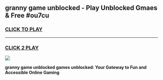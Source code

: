 
## granny game unblocked - Play Unblocked Gmaes & Free #ou7cu
<h3>
<a href="https://premium.freeplayer.one?title=granny_game_unblocked&ref=03M">CLICK TO PLAY</a></h3>
<hr>

<h3>
<a href="https://premium.freeplayer.one?title=granny_game_unblocked&ref=03M">CLICK 2 PLAY</a>
  
</h3>

<a href="https://premium.freeplayer.one?title=granny_game_unblocked&ref=03M"><img src="https://clearcache.store/games.png"></a>


**granny game unblocked games unblocked: Your Gateway to Fun and Accessible Online Gaming**
